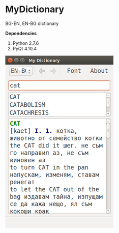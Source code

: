# MyDictionary
BG\-EN, EN\-BG dictionary

**Dependencies**
1. Python 2\.7\.6
2. PyQt 4\.10\.4

![main screen](/screenshots/mydic.png?raw=true)